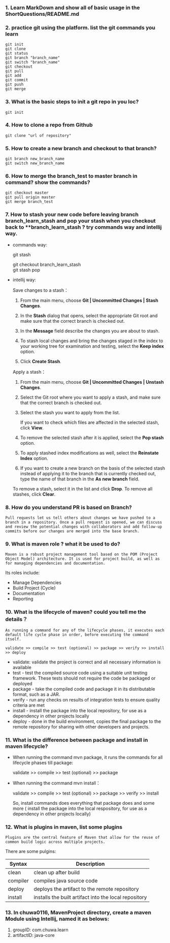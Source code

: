 ### 1. Learn MarkDown and show all of basic usage in the ShortQuestions/README.md

### 2. practice git using the platform. list the git commands you learn
    git init
    git clone
    git status
    git branch "branch_name"
    git switch "branch_name"
    git checkout
    git pull
    git add
    git commit 
    git push
    git merge
    


### 3. What is the basic steps to init a git repo in you loc?
    git init

### 4. How to clone a repo from Github
    git clone "url of repository"


### 5. How to create a new branch and checkout to that branch?

    git branch new_branch_name
    git switch new_branch_name

### 6.  How to merge the branch_test to master branch in command? show the commands?
    git checkout master
    git pull origin master
    git merge branch_test
    

### 7. How to stash your new code before leaving branch branch_learn_stash and pop your stash when you checkout back to **branch_learn_stash ? try commands way and intellij way.
- commands way:  

    git stash 


    git checkout branch_learn_stash  
    git stash pop

- intellij way:

    Save changes to a stash：  
    1. From the main menu, choose <b>Git | Uncommitted Changes | Stash Changes</b>.  

    2. In the <b>Stash</b> dialog that opens, select the appropriate Git root and make sure that the correct branch is checked out.

    3. In the <b>Message</b> field describe the changes you are about to stash.

    4. To stash local changes and bring the changes staged in the index to your working tree for examination and testing, select the <b>Keep index</b> option.

    5. Click <b>Create Stash</b>.

    Apply a stash：  

    1. From the main menu, choose <b>Git | Uncommitted Changes | Unstash Changes</b>.

    2. Select the Git root where you want to apply a stash, and make sure that the correct branch is checked out.

    3. Select the stash you want to apply from the list.

        If you want to check which files are affected in the selected stash, click <b>View</b>.

    4. To remove the selected stash after it is applied, select the <b>Pop stash</b> option.

    5. To apply stashed index modifications as well, select the <b>Reinstate Index</b> option.

    6. If you want to create a new branch on the basis of the selected stash instead of applying it to the branch that is currently checked out, type the name of that branch in the <b>As new branch</b> field.

    To remove a stash, select it in the list and click <b>Drop</b>. To remove all stashes, click <b>Clear</b>.



    

### 8. How do you understand PR is based on Branch?
    Pull requests let us tell others about changes we have pushed to a branch in a repository. Once a pull request is opened, we can discuss and review the potential changes with collaborators and add follow-up commits before our changes are merged into the base branch.

### 9. What is maven role ? what it be used to do?   
    Maven is a robust project management tool based on the POM (Project Object Model) architecture. It is used for project build, as well as for managing dependencies and documentation.

Its roles include:  
-  Manage Dependencies
-  Build Project (Cycle)
- Documentation
-  Reporting



    
    


### 10. What is the lifecycle of maven? could you tell me the details？
    As running a command for any of the lifecycle phases, it executes each default life cycle phase in order, before executing the command itself.

    validate >> compile >> test (optional) >> package >> verify >> install >> deploy

- validate: validate the project is correct and all necessary information is available
- test - test the compiled source code using a suitable unit testing framework. These tests should not require the code be packaged or deployed
- package - take the compiled code and package it in its distributable format, such as a JAR.
- verify - run any checks on results of integration tests to ensure quality criteria are met
- install - install the package into the local repository, for use as a dependency in other projects locally
- deploy - done in the build environment, copies the final package to the remote repository for sharing with other developers and projects.
    






### 11. What is the difference between package and install in maven lifecycle?  

- When running the command mvn package, it runs the commands for all lifecycle phases till package:     

    validate >> compile >> test (optional) >> package

- When running the command mvn install：     

    validate >> compile >> test (optional) >> package >> verify >> install  

  
    So, install commands does everything that package does and some more ( install the package into the local respository, for use as a dependency in other projects locally)




  

### 12. What is plugins in maven, list some plugins    
  
    Plugins are the central feature of Maven that allow for the reuse of common build logic across multiple projects.

There are some pulgins: 

| Syntax      | Description |
| ----------- | ----------- |
| clean     | clean up after build |
| compiler   | compiles java source code        |
| deploy | deploys the artifact to the remote repository |
| install | installs the built artifact into the local repository   |


### 13. In chuwa0116, MavenProject directory, create a maven Module using Intellij, named it as belows:
1.  groupID: com.chuwa.learn
2.  artifactID: java-core

    
